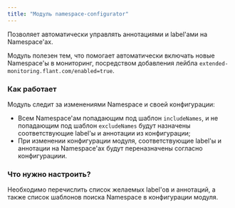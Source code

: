 ```yaml
---
title: "Модуль namespace-configurator"
---
```


Позволяет автоматически управлять аннотациями и label'ами на Namespace'ах.

Модуль полезен тем, что помогает автоматически включать новые Namespace'ы в мониторинг, посредством добавления лейбла `extended-monitoring.flant.com/enabled=true`.

### Как работает

Модуль следит за изменениями Namespace и своей конфигурации:
* Всем Namespace'ам попадающим под шаблон `includeNames`, и не попадающим под шаблон `excludeNames` будут назначены соответствующие label'ы и аннотации из конфигурации;
* При изменении конфигурации модуля, соответствующие label'ы и аннотации на Namespace'ах будут переназначены согласно конфигурациии.

### Что нужно настроить?

Необходимо перечислить список желаемых label'ов и аннотаций, а также список шаблонов поиска Namespace в конфигурации модуля.
